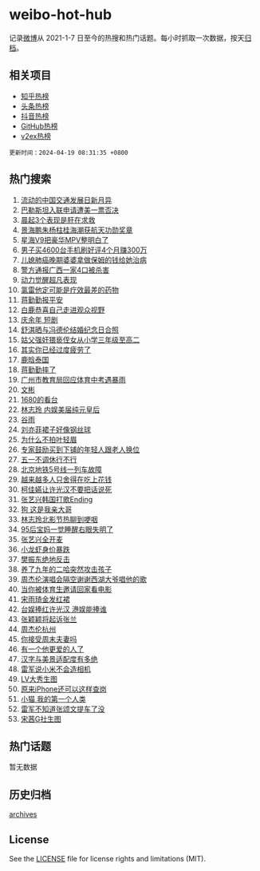 # weibo-hot-hub

记录[微博](https://www.weibo.com)从 2021-1-7 日至今的热搜和热门话题。每小时抓取一次数据，按天[归档](archives)。

## 相关项目

- [知乎热榜](https://github.com/lonnyzhang423/zhihu-hot-hub)
- [头条热榜](https://github.com/lonnyzhang423/toutiao-hot-hub)
- [抖音热榜](https://github.com/lonnyzhang423/douyin-hot-hub)
- [GitHub热榜](https://github.com/lonnyzhang423/github-hot-hub)
- [v2ex热榜](https://github.com/lonnyzhang423/v2ex-hot-hub)


`更新时间：2024-04-19 08:31:35 +0800`

## 热门搜索

1. [流动的中国交通发展日新月异](https://m.weibo.cn/search?containerid=100103type%3D1%26t%3D10%26q%3D%23%E6%B5%81%E5%8A%A8%E7%9A%84%E4%B8%AD%E5%9B%BD%E4%BA%A4%E9%80%9A%E5%8F%91%E5%B1%95%E6%97%A5%E6%96%B0%E6%9C%88%E5%BC%82%23&stream_entry_id=51&isnewpage=1&extparam=seat%3D1%26q%3D%2523%25E6%25B5%2581%25E5%258A%25A8%25E7%259A%2584%25E4%25B8%25AD%25E5%259B%25BD%25E4%25BA%25A4%25E9%2580%259A%25E5%258F%2591%25E5%25B1%2595%25E6%2597%25A5%25E6%2596%25B0%25E6%259C%2588%25E5%25BC%2582%2523%26c_type%3D51%26dgr%3D0%26cate%3D10103%26pos%3D0%26filter_type%3Drealtimehot%26stream_entry_id%3D51%26display_time%3D1713486694%26pre_seqid%3D171348669457800564223)
1. [巴勒斯坦入联申请遭美一票否决](https://m.weibo.cn/search?containerid=100103type%3D1%26t%3D10%26q%3D%23%E5%B7%B4%E5%8B%92%E6%96%AF%E5%9D%A6%E5%85%A5%E8%81%94%E7%94%B3%E8%AF%B7%E9%81%AD%E7%BE%8E%E4%B8%80%E7%A5%A8%E5%90%A6%E5%86%B3%23&stream_entry_id=31&isnewpage=1&extparam=seat%3D1%26q%3D%2523%25E5%25B7%25B4%25E5%258B%2592%25E6%2596%25AF%25E5%259D%25A6%25E5%2585%25A5%25E8%2581%2594%25E7%2594%25B3%25E8%25AF%25B7%25E9%2581%25AD%25E7%25BE%258E%25E4%25B8%2580%25E7%25A5%25A8%25E5%2590%25A6%25E5%2586%25B3%2523%26c_type%3D31%26dgr%3D0%26cate%3D5001%26flag%3D1%26filter_type%3Drealtimehot%26stream_entry_id%3D31%26pos%3D0%26realpos%3D1%26band_rank%3D1%26lcate%3D5001%26display_time%3D1713486694%26pre_seqid%3D171348669457800564223)
1. [晨起3个表现是肝在求救](https://m.weibo.cn/search?containerid=100103type%3D1%26t%3D10%26q%3D%23%E6%99%A8%E8%B5%B73%E4%B8%AA%E8%A1%A8%E7%8E%B0%E6%98%AF%E8%82%9D%E5%9C%A8%E6%B1%82%E6%95%91%23&stream_entry_id=31&isnewpage=1&extparam=seat%3D1%26q%3D%2523%25E6%2599%25A8%25E8%25B5%25B73%25E4%25B8%25AA%25E8%25A1%25A8%25E7%258E%25B0%25E6%2598%25AF%25E8%2582%259D%25E5%259C%25A8%25E6%25B1%2582%25E6%2595%2591%2523%26c_type%3D31%26dgr%3D0%26cate%3D5001%26flag%3D2%26filter_type%3Drealtimehot%26stream_entry_id%3D31%26pos%3D1%26realpos%3D2%26band_rank%3D2%26lcate%3D5001%26display_time%3D1713486694%26pre_seqid%3D171348669457800564223)
1. [景海鹏朱杨柱桂海潮获航天功勋奖章](https://m.weibo.cn/search?containerid=100103type%3D1%26t%3D10%26q%3D%23%E6%99%AF%E6%B5%B7%E9%B9%8F%E6%9C%B1%E6%9D%A8%E6%9F%B1%E6%A1%82%E6%B5%B7%E6%BD%AE%E8%8E%B7%E8%88%AA%E5%A4%A9%E5%8A%9F%E5%8B%8B%E5%A5%96%E7%AB%A0%23&stream_entry_id=31&isnewpage=1&extparam=seat%3D1%26q%3D%2523%25E6%2599%25AF%25E6%25B5%25B7%25E9%25B9%258F%25E6%259C%25B1%25E6%259D%25A8%25E6%259F%25B1%25E6%25A1%2582%25E6%25B5%25B7%25E6%25BD%25AE%25E8%258E%25B7%25E8%2588%25AA%25E5%25A4%25A9%25E5%258A%259F%25E5%258B%258B%25E5%25A5%2596%25E7%25AB%25A0%2523%26c_type%3D31%26dgr%3D0%26cate%3D5001%26flag%3D0%26filter_type%3Drealtimehot%26stream_entry_id%3D31%26pos%3D2%26realpos%3D3%26band_rank%3D3%26lcate%3D5001%26display_time%3D1713486694%26pre_seqid%3D171348669457800564223)
1. [星海V9把豪华MPV整明白了](https://m.weibo.cn/search?containerid=100103type%3D1%26t%3D10%26q%3D%23%E6%98%9F%E6%B5%B7V9%E6%8A%8A%E8%B1%AA%E5%8D%8EMPV%E6%95%B4%E6%98%8E%E7%99%BD%E4%BA%86%23&stream_entry_id=31&isnewpage=1&extparam=seat%3D1%26q%3D%2523%25E6%2598%259F%25E6%25B5%25B7V9%25E6%258A%258A%25E8%25B1%25AA%25E5%258D%258EMPV%25E6%2595%25B4%25E6%2598%258E%25E7%2599%25BD%25E4%25BA%2586%2523%26c_type%3D31%26dgr%3D0%26adid%3D231084%26cate%3D5001%26filter_type%3Drealtimehot%26stream_entry_id%3D31%26lcate%3D5001%26pos%3D3%26band_rank%3D4%26is_ad_pos%3D1%26topic_ad%3D1%26display_time%3D1713486694%26pre_seqid%3D171348669457800564223)
1. [男子买4600台手机刷好评4个月赚300万](https://m.weibo.cn/search?containerid=100103type%3D1%26t%3D10%26q%3D%23%E7%94%B7%E5%AD%90%E4%B9%B04600%E5%8F%B0%E6%89%8B%E6%9C%BA%E5%88%B7%E5%A5%BD%E8%AF%844%E4%B8%AA%E6%9C%88%E8%B5%9A300%E4%B8%87%23&stream_entry_id=31&isnewpage=1&extparam=seat%3D1%26q%3D%2523%25E7%2594%25B7%25E5%25AD%2590%25E4%25B9%25B04600%25E5%258F%25B0%25E6%2589%258B%25E6%259C%25BA%25E5%2588%25B7%25E5%25A5%25BD%25E8%25AF%25844%25E4%25B8%25AA%25E6%259C%2588%25E8%25B5%259A300%25E4%25B8%2587%2523%26c_type%3D31%26dgr%3D0%26cate%3D5001%26flag%3D2%26filter_type%3Drealtimehot%26stream_entry_id%3D31%26pos%3D4%26realpos%3D4%26band_rank%3D4%26lcate%3D5001%26display_time%3D1713486694%26pre_seqid%3D171348669457800564223)
1. [儿媳肺癌晚期婆婆拿做保姆的钱给她治病](https://m.weibo.cn/search?containerid=100103type%3D1%26t%3D10%26q%3D%23%E5%84%BF%E5%AA%B3%E8%82%BA%E7%99%8C%E6%99%9A%E6%9C%9F%E5%A9%86%E5%A9%86%E6%8B%BF%E5%81%9A%E4%BF%9D%E5%A7%86%E7%9A%84%E9%92%B1%E7%BB%99%E5%A5%B9%E6%B2%BB%E7%97%85%23&stream_entry_id=31&isnewpage=1&extparam=seat%3D1%26q%3D%2523%25E5%2584%25BF%25E5%25AA%25B3%25E8%2582%25BA%25E7%2599%258C%25E6%2599%259A%25E6%259C%259F%25E5%25A9%2586%25E5%25A9%2586%25E6%258B%25BF%25E5%2581%259A%25E4%25BF%259D%25E5%25A7%2586%25E7%259A%2584%25E9%2592%25B1%25E7%25BB%2599%25E5%25A5%25B9%25E6%25B2%25BB%25E7%2597%2585%2523%26c_type%3D31%26dgr%3D0%26cate%3D5001%26flag%3D32768%26filter_type%3Drealtimehot%26stream_entry_id%3D31%26pos%3D5%26realpos%3D5%26band_rank%3D5%26lcate%3D5001%26display_time%3D1713486694%26pre_seqid%3D171348669457800564223)
1. [警方通报广西一家4口被杀害](https://m.weibo.cn/search?containerid=100103type%3D1%26t%3D10%26q%3D%23%E8%AD%A6%E6%96%B9%E9%80%9A%E6%8A%A5%E5%B9%BF%E8%A5%BF%E4%B8%80%E5%AE%B64%E5%8F%A3%E8%A2%AB%E6%9D%80%E5%AE%B3%23&stream_entry_id=31&isnewpage=1&extparam=seat%3D1%26q%3D%2523%25E8%25AD%25A6%25E6%2596%25B9%25E9%2580%259A%25E6%258A%25A5%25E5%25B9%25BF%25E8%25A5%25BF%25E4%25B8%2580%25E5%25AE%25B64%25E5%258F%25A3%25E8%25A2%25AB%25E6%259D%2580%25E5%25AE%25B3%2523%26c_type%3D31%26dgr%3D0%26cate%3D5001%26flag%3D1%26filter_type%3Drealtimehot%26stream_entry_id%3D31%26pos%3D6%26realpos%3D6%26band_rank%3D6%26lcate%3D5001%26display_time%3D1713486694%26pre_seqid%3D171348669457800564223)
1. [动力觉醒超凡表现](https://m.weibo.cn/search?containerid=100103type%3D1%26t%3D10%26q%3D%23%E5%8A%A8%E5%8A%9B%E8%A7%89%E9%86%92%E8%B6%85%E5%87%A1%E8%A1%A8%E7%8E%B0%23&stream_entry_id=31&isnewpage=1&extparam=seat%3D1%26q%3D%2523%25E5%258A%25A8%25E5%258A%259B%25E8%25A7%2589%25E9%2586%2592%25E8%25B6%2585%25E5%2587%25A1%25E8%25A1%25A8%25E7%258E%25B0%2523%26c_type%3D31%26dgr%3D0%26adid%3D231169%26cate%3D5001%26filter_type%3Drealtimehot%26stream_entry_id%3D31%26lcate%3D5001%26pos%3D7%26band_rank%3D7%26is_ad_pos%3D1%26topic_ad%3D1%26display_time%3D1713486694%26pre_seqid%3D171348669457800564223)
1. [氯雷他定可能是疗效最差的药物](https://m.weibo.cn/search?containerid=100103type%3D1%26t%3D10%26q%3D%E6%B0%AF%E9%9B%B7%E4%BB%96%E5%AE%9A%E5%8F%AF%E8%83%BD%E6%98%AF%E7%96%97%E6%95%88%E6%9C%80%E5%B7%AE%E7%9A%84%E8%8D%AF%E7%89%A9&stream_entry_id=31&isnewpage=1&extparam=seat%3D1%26q%3D%25E6%25B0%25AF%25E9%259B%25B7%25E4%25BB%2596%25E5%25AE%259A%25E5%258F%25AF%25E8%2583%25BD%25E6%2598%25AF%25E7%2596%2597%25E6%2595%2588%25E6%259C%2580%25E5%25B7%25AE%25E7%259A%2584%25E8%258D%25AF%25E7%2589%25A9%26c_type%3D31%26dgr%3D0%26cate%3D5001%26flag%3D2%26filter_type%3Drealtimehot%26stream_entry_id%3D31%26pos%3D8%26realpos%3D7%26band_rank%3D7%26lcate%3D5001%26display_time%3D1713486694%26pre_seqid%3D171348669457800564223)
1. [蒋勤勤报平安](https://m.weibo.cn/search?containerid=100103type%3D1%26t%3D10%26q%3D%23%E8%92%8B%E5%8B%A4%E5%8B%A4%E6%8A%A5%E5%B9%B3%E5%AE%89%23&stream_entry_id=31&isnewpage=1&extparam=seat%3D1%26q%3D%2523%25E8%2592%258B%25E5%258B%25A4%25E5%258B%25A4%25E6%258A%25A5%25E5%25B9%25B3%25E5%25AE%2589%2523%26c_type%3D31%26dgr%3D0%26cate%3D5001%26flag%3D1%26filter_type%3Drealtimehot%26stream_entry_id%3D31%26pos%3D9%26realpos%3D8%26band_rank%3D8%26lcate%3D5001%26display_time%3D1713486694%26pre_seqid%3D171348669457800564223)
1. [白鹿恭喜自己走进观众视野](https://m.weibo.cn/search?containerid=100103type%3D1%26t%3D10%26q%3D%23%E7%99%BD%E9%B9%BF%E6%81%AD%E5%96%9C%E8%87%AA%E5%B7%B1%E8%B5%B0%E8%BF%9B%E8%A7%82%E4%BC%97%E8%A7%86%E9%87%8E%23&stream_entry_id=31&isnewpage=1&extparam=seat%3D1%26q%3D%2523%25E7%2599%25BD%25E9%25B9%25BF%25E6%2581%25AD%25E5%2596%259C%25E8%2587%25AA%25E5%25B7%25B1%25E8%25B5%25B0%25E8%25BF%259B%25E8%25A7%2582%25E4%25BC%2597%25E8%25A7%2586%25E9%2587%258E%2523%26c_type%3D31%26dgr%3D0%26cate%3D5001%26flag%3D2%26filter_type%3Drealtimehot%26stream_entry_id%3D31%26pos%3D10%26realpos%3D9%26band_rank%3D9%26lcate%3D5001%26display_time%3D1713486694%26pre_seqid%3D171348669457800564223)
1. [庆余年 短剧](https://m.weibo.cn/search?containerid=100103type%3D1%26t%3D10%26q%3D%E5%BA%86%E4%BD%99%E5%B9%B4+%E7%9F%AD%E5%89%A7&stream_entry_id=31&isnewpage=1&extparam=seat%3D1%26q%3D%25E5%25BA%2586%25E4%25BD%2599%25E5%25B9%25B4%2520%25E7%259F%25AD%25E5%2589%25A7%26c_type%3D31%26dgr%3D0%26cate%3D5001%26flag%3D2%26filter_type%3Drealtimehot%26stream_entry_id%3D31%26pos%3D11%26realpos%3D10%26band_rank%3D10%26lcate%3D5001%26display_time%3D1713486694%26pre_seqid%3D171348669457800564223)
1. [舒淇晒与冯德伦结婚纪念日合照](https://m.weibo.cn/search?containerid=100103type%3D1%26t%3D10%26q%3D%23%E8%88%92%E6%B7%87%E6%99%92%E4%B8%8E%E5%86%AF%E5%BE%B7%E4%BC%A6%E7%BB%93%E5%A9%9A%E7%BA%AA%E5%BF%B5%E6%97%A5%E5%90%88%E7%85%A7%23&stream_entry_id=31&isnewpage=1&extparam=seat%3D1%26q%3D%2523%25E8%2588%2592%25E6%25B7%2587%25E6%2599%2592%25E4%25B8%258E%25E5%2586%25AF%25E5%25BE%25B7%25E4%25BC%25A6%25E7%25BB%2593%25E5%25A9%259A%25E7%25BA%25AA%25E5%25BF%25B5%25E6%2597%25A5%25E5%2590%2588%25E7%2585%25A7%2523%26c_type%3D31%26dgr%3D0%26cate%3D5001%26flag%3D1%26filter_type%3Drealtimehot%26stream_entry_id%3D31%26pos%3D12%26realpos%3D11%26band_rank%3D11%26lcate%3D5001%26display_time%3D1713486694%26pre_seqid%3D171348669457800564223)
1. [姑父强奸猥亵侄女从小学三年级至高二](https://m.weibo.cn/search?containerid=100103type%3D1%26t%3D10%26q%3D%23%E5%A7%91%E7%88%B6%E5%BC%BA%E5%A5%B8%E7%8C%A5%E4%BA%B5%E4%BE%84%E5%A5%B3%E4%BB%8E%E5%B0%8F%E5%AD%A6%E4%B8%89%E5%B9%B4%E7%BA%A7%E8%87%B3%E9%AB%98%E4%BA%8C%23&stream_entry_id=31&isnewpage=1&extparam=seat%3D1%26q%3D%2523%25E5%25A7%2591%25E7%2588%25B6%25E5%25BC%25BA%25E5%25A5%25B8%25E7%258C%25A5%25E4%25BA%25B5%25E4%25BE%2584%25E5%25A5%25B3%25E4%25BB%258E%25E5%25B0%258F%25E5%25AD%25A6%25E4%25B8%2589%25E5%25B9%25B4%25E7%25BA%25A7%25E8%2587%25B3%25E9%25AB%2598%25E4%25BA%258C%2523%26c_type%3D31%26dgr%3D0%26cate%3D5001%26flag%3D1%26filter_type%3Drealtimehot%26stream_entry_id%3D31%26pos%3D13%26realpos%3D12%26band_rank%3D12%26lcate%3D5001%26display_time%3D1713486694%26pre_seqid%3D171348669457800564223)
1. [其实你已经过度疲劳了](https://m.weibo.cn/search?containerid=100103type%3D1%26t%3D10%26q%3D%E5%85%B6%E5%AE%9E%E4%BD%A0%E5%B7%B2%E7%BB%8F%E8%BF%87%E5%BA%A6%E7%96%B2%E5%8A%B3%E4%BA%86&stream_entry_id=31&isnewpage=1&extparam=seat%3D1%26q%3D%25E5%2585%25B6%25E5%25AE%259E%25E4%25BD%25A0%25E5%25B7%25B2%25E7%25BB%258F%25E8%25BF%2587%25E5%25BA%25A6%25E7%2596%25B2%25E5%258A%25B3%25E4%25BA%2586%26c_type%3D31%26dgr%3D0%26cate%3D5001%26flag%3D1%26filter_type%3Drealtimehot%26stream_entry_id%3D31%26pos%3D14%26realpos%3D13%26band_rank%3D13%26lcate%3D5001%26display_time%3D1713486694%26pre_seqid%3D171348669457800564223)
1. [鹿晗泰国](https://m.weibo.cn/search?containerid=100103type%3D1%26t%3D10%26q%3D%E9%B9%BF%E6%99%97%E6%B3%B0%E5%9B%BD&stream_entry_id=31&isnewpage=1&extparam=seat%3D1%26q%3D%25E9%25B9%25BF%25E6%2599%2597%25E6%25B3%25B0%25E5%259B%25BD%26c_type%3D31%26dgr%3D0%26cate%3D5001%26flag%3D2%26filter_type%3Drealtimehot%26stream_entry_id%3D31%26pos%3D15%26realpos%3D14%26band_rank%3D14%26lcate%3D5001%26display_time%3D1713486694%26pre_seqid%3D171348669457800564223)
1. [蒋勤勤摔了](https://m.weibo.cn/search?containerid=100103type%3D1%26t%3D10%26q%3D%23%E8%92%8B%E5%8B%A4%E5%8B%A4%E6%91%94%E4%BA%86%23&stream_entry_id=31&isnewpage=1&extparam=seat%3D1%26q%3D%2523%25E8%2592%258B%25E5%258B%25A4%25E5%258B%25A4%25E6%2591%2594%25E4%25BA%2586%2523%26c_type%3D31%26dgr%3D0%26cate%3D5001%26flag%3D2%26filter_type%3Drealtimehot%26stream_entry_id%3D31%26pos%3D16%26realpos%3D15%26band_rank%3D15%26lcate%3D5001%26display_time%3D1713486694%26pre_seqid%3D171348669457800564223)
1. [广州市教育局回应体育中考遇暴雨](https://m.weibo.cn/search?containerid=100103type%3D1%26t%3D10%26q%3D%23%E5%B9%BF%E5%B7%9E%E5%B8%82%E6%95%99%E8%82%B2%E5%B1%80%E5%9B%9E%E5%BA%94%E4%BD%93%E8%82%B2%E4%B8%AD%E8%80%83%E9%81%87%E6%9A%B4%E9%9B%A8%23&stream_entry_id=31&isnewpage=1&extparam=seat%3D1%26q%3D%2523%25E5%25B9%25BF%25E5%25B7%259E%25E5%25B8%2582%25E6%2595%2599%25E8%2582%25B2%25E5%25B1%2580%25E5%259B%259E%25E5%25BA%2594%25E4%25BD%2593%25E8%2582%25B2%25E4%25B8%25AD%25E8%2580%2583%25E9%2581%2587%25E6%259A%25B4%25E9%259B%25A8%2523%26c_type%3D31%26dgr%3D0%26cate%3D5001%26flag%3D1%26filter_type%3Drealtimehot%26stream_entry_id%3D31%26pos%3D17%26realpos%3D16%26band_rank%3D16%26lcate%3D5001%26display_time%3D1713486694%26pre_seqid%3D171348669457800564223)
1. [文彬](https://m.weibo.cn/search?containerid=100103type%3D1%26t%3D10%26q%3D%E6%96%87%E5%BD%AC&stream_entry_id=31&isnewpage=1&extparam=seat%3D1%26q%3D%25E6%2596%2587%25E5%25BD%25AC%26c_type%3D31%26dgr%3D0%26cate%3D5001%26flag%3D1%26filter_type%3Drealtimehot%26stream_entry_id%3D31%26pos%3D18%26realpos%3D17%26band_rank%3D17%26lcate%3D5001%26display_time%3D1713486694%26pre_seqid%3D171348669457800564223)
1. [1680的看台](https://m.weibo.cn/search?containerid=100103type%3D1%26t%3D10%26q%3D%231680%E7%9A%84%E7%9C%8B%E5%8F%B0%23&stream_entry_id=31&isnewpage=1&extparam=seat%3D1%26q%3D%25231680%25E7%259A%2584%25E7%259C%258B%25E5%258F%25B0%2523%26c_type%3D31%26dgr%3D0%26cate%3D5001%26flag%3D1%26filter_type%3Drealtimehot%26stream_entry_id%3D31%26pos%3D19%26realpos%3D18%26band_rank%3D18%26lcate%3D5001%26display_time%3D1713486694%26pre_seqid%3D171348669457800564223)
1. [林志玲 内娱美届纯元皇后](https://m.weibo.cn/search?containerid=100103type%3D1%26t%3D10%26q%3D%E6%9E%97%E5%BF%97%E7%8E%B2+%E5%86%85%E5%A8%B1%E7%BE%8E%E5%B1%8A%E7%BA%AF%E5%85%83%E7%9A%87%E5%90%8E&stream_entry_id=31&isnewpage=1&extparam=seat%3D1%26q%3D%25E6%259E%2597%25E5%25BF%2597%25E7%258E%25B2%2520%25E5%2586%2585%25E5%25A8%25B1%25E7%25BE%258E%25E5%25B1%258A%25E7%25BA%25AF%25E5%2585%2583%25E7%259A%2587%25E5%2590%258E%26c_type%3D31%26dgr%3D0%26cate%3D5001%26flag%3D0%26filter_type%3Drealtimehot%26stream_entry_id%3D31%26pos%3D20%26realpos%3D19%26band_rank%3D19%26lcate%3D5001%26display_time%3D1713486694%26pre_seqid%3D171348669457800564223)
1. [谷雨](https://m.weibo.cn/search?containerid=100103type%3D1%26t%3D10%26q%3D%23%E8%B0%B7%E9%9B%A8%23&stream_entry_id=31&isnewpage=1&extparam=seat%3D1%26q%3D%2523%25E8%25B0%25B7%25E9%259B%25A8%2523%26c_type%3D31%26dgr%3D0%26cate%3D5001%26flag%3D1%26filter_type%3Drealtimehot%26stream_entry_id%3D31%26pos%3D21%26realpos%3D20%26band_rank%3D20%26lcate%3D5001%26display_time%3D1713486694%26pre_seqid%3D171348669457800564223)
1. [刘亦菲裙子好像钢丝球](https://m.weibo.cn/search?containerid=100103type%3D1%26t%3D10%26q%3D%23%E5%88%98%E4%BA%A6%E8%8F%B2%E8%A3%99%E5%AD%90%E5%A5%BD%E5%83%8F%E9%92%A2%E4%B8%9D%E7%90%83%23&stream_entry_id=31&isnewpage=1&extparam=seat%3D1%26q%3D%2523%25E5%2588%2598%25E4%25BA%25A6%25E8%258F%25B2%25E8%25A3%2599%25E5%25AD%2590%25E5%25A5%25BD%25E5%2583%258F%25E9%2592%25A2%25E4%25B8%259D%25E7%2590%2583%2523%26c_type%3D31%26dgr%3D0%26cate%3D5001%26flag%3D2%26filter_type%3Drealtimehot%26stream_entry_id%3D31%26pos%3D22%26realpos%3D21%26band_rank%3D21%26lcate%3D5001%26display_time%3D1713486694%26pre_seqid%3D171348669457800564223)
1. [为什么不拍叶轻眉](https://m.weibo.cn/search?containerid=100103type%3D1%26t%3D10%26q%3D%23%E4%B8%BA%E4%BB%80%E4%B9%88%E4%B8%8D%E6%8B%8D%E5%8F%B6%E8%BD%BB%E7%9C%89%23&stream_entry_id=31&isnewpage=1&extparam=seat%3D1%26q%3D%2523%25E4%25B8%25BA%25E4%25BB%2580%25E4%25B9%2588%25E4%25B8%258D%25E6%258B%258D%25E5%258F%25B6%25E8%25BD%25BB%25E7%259C%2589%2523%26c_type%3D31%26dgr%3D0%26cate%3D5001%26flag%3D1%26filter_type%3Drealtimehot%26stream_entry_id%3D31%26pos%3D23%26realpos%3D22%26band_rank%3D22%26lcate%3D5001%26display_time%3D1713486694%26pre_seqid%3D171348669457800564223)
1. [专家鼓励买到下铺的年轻人跟老人换位](https://m.weibo.cn/search?containerid=100103type%3D1%26t%3D10%26q%3D%23%E4%B8%93%E5%AE%B6%E9%BC%93%E5%8A%B1%E4%B9%B0%E5%88%B0%E4%B8%8B%E9%93%BA%E7%9A%84%E5%B9%B4%E8%BD%BB%E4%BA%BA%E8%B7%9F%E8%80%81%E4%BA%BA%E6%8D%A2%E4%BD%8D%23&stream_entry_id=31&isnewpage=1&extparam=seat%3D1%26q%3D%2523%25E4%25B8%2593%25E5%25AE%25B6%25E9%25BC%2593%25E5%258A%25B1%25E4%25B9%25B0%25E5%2588%25B0%25E4%25B8%258B%25E9%2593%25BA%25E7%259A%2584%25E5%25B9%25B4%25E8%25BD%25BB%25E4%25BA%25BA%25E8%25B7%259F%25E8%2580%2581%25E4%25BA%25BA%25E6%258D%25A2%25E4%25BD%258D%2523%26c_type%3D31%26dgr%3D0%26cate%3D5001%26flag%3D0%26filter_type%3Drealtimehot%26stream_entry_id%3D31%26pos%3D24%26realpos%3D23%26band_rank%3D23%26lcate%3D5001%26display_time%3D1713486694%26pre_seqid%3D171348669457800564223)
1. [五一不调休行不行](https://m.weibo.cn/search?containerid=100103type%3D1%26t%3D10%26q%3D%23%E4%BA%94%E4%B8%80%E4%B8%8D%E8%B0%83%E4%BC%91%E8%A1%8C%E4%B8%8D%E8%A1%8C%23&stream_entry_id=31&isnewpage=1&extparam=seat%3D1%26q%3D%2523%25E4%25BA%2594%25E4%25B8%2580%25E4%25B8%258D%25E8%25B0%2583%25E4%25BC%2591%25E8%25A1%258C%25E4%25B8%258D%25E8%25A1%258C%2523%26c_type%3D31%26dgr%3D0%26cate%3D5001%26flag%3D1%26filter_type%3Drealtimehot%26stream_entry_id%3D31%26pos%3D25%26realpos%3D24%26band_rank%3D24%26lcate%3D5001%26display_time%3D1713486694%26pre_seqid%3D171348669457800564223)
1. [北京地铁5号线一列车故障](https://m.weibo.cn/search?containerid=100103type%3D1%26t%3D10%26q%3D%23%E5%8C%97%E4%BA%AC%E5%9C%B0%E9%93%815%E5%8F%B7%E7%BA%BF%E4%B8%80%E5%88%97%E8%BD%A6%E6%95%85%E9%9A%9C%23&stream_entry_id=31&isnewpage=1&extparam=seat%3D1%26q%3D%2523%25E5%258C%2597%25E4%25BA%25AC%25E5%259C%25B0%25E9%2593%25815%25E5%258F%25B7%25E7%25BA%25BF%25E4%25B8%2580%25E5%2588%2597%25E8%25BD%25A6%25E6%2595%2585%25E9%259A%259C%2523%26c_type%3D31%26dgr%3D0%26cate%3D5001%26flag%3D1%26filter_type%3Drealtimehot%26stream_entry_id%3D31%26pos%3D26%26realpos%3D25%26band_rank%3D25%26lcate%3D5001%26display_time%3D1713486694%26pre_seqid%3D171348669457800564223)
1. [越来越多人只舍得在吃上花钱](https://m.weibo.cn/search?containerid=100103type%3D1%26t%3D10%26q%3D%23%E8%B6%8A%E6%9D%A5%E8%B6%8A%E5%A4%9A%E4%BA%BA%E5%8F%AA%E8%88%8D%E5%BE%97%E5%9C%A8%E5%90%83%E4%B8%8A%E8%8A%B1%E9%92%B1%23&stream_entry_id=31&isnewpage=1&extparam=seat%3D1%26q%3D%2523%25E8%25B6%258A%25E6%259D%25A5%25E8%25B6%258A%25E5%25A4%259A%25E4%25BA%25BA%25E5%258F%25AA%25E8%2588%258D%25E5%25BE%2597%25E5%259C%25A8%25E5%2590%2583%25E4%25B8%258A%25E8%258A%25B1%25E9%2592%25B1%2523%26c_type%3D31%26dgr%3D0%26cate%3D5001%26flag%3D1%26filter_type%3Drealtimehot%26stream_entry_id%3D31%26pos%3D27%26realpos%3D26%26band_rank%3D26%26lcate%3D5001%26display_time%3D1713486694%26pre_seqid%3D171348669457800564223)
1. [柯佳嬿让许光汉不要把话说死](https://m.weibo.cn/search?containerid=100103type%3D1%26t%3D10%26q%3D%23%E6%9F%AF%E4%BD%B3%E5%AC%BF%E8%AE%A9%E8%AE%B8%E5%85%89%E6%B1%89%E4%B8%8D%E8%A6%81%E6%8A%8A%E8%AF%9D%E8%AF%B4%E6%AD%BB%23&stream_entry_id=31&isnewpage=1&extparam=seat%3D1%26q%3D%2523%25E6%259F%25AF%25E4%25BD%25B3%25E5%25AC%25BF%25E8%25AE%25A9%25E8%25AE%25B8%25E5%2585%2589%25E6%25B1%2589%25E4%25B8%258D%25E8%25A6%2581%25E6%258A%258A%25E8%25AF%259D%25E8%25AF%25B4%25E6%25AD%25BB%2523%26c_type%3D31%26dgr%3D0%26cate%3D5001%26flag%3D0%26filter_type%3Drealtimehot%26stream_entry_id%3D31%26pos%3D28%26realpos%3D27%26band_rank%3D27%26lcate%3D5001%26display_time%3D1713486694%26pre_seqid%3D171348669457800564223)
1. [张艺兴韩国打歌Ending](https://m.weibo.cn/search?containerid=100103type%3D1%26t%3D10%26q%3D%23%E5%BC%A0%E8%89%BA%E5%85%B4%E9%9F%A9%E5%9B%BD%E6%89%93%E6%AD%8CEnding%23&stream_entry_id=31&isnewpage=1&extparam=seat%3D1%26q%3D%2523%25E5%25BC%25A0%25E8%2589%25BA%25E5%2585%25B4%25E9%259F%25A9%25E5%259B%25BD%25E6%2589%2593%25E6%25AD%258CEnding%2523%26c_type%3D31%26dgr%3D0%26cate%3D5001%26flag%3D1%26filter_type%3Drealtimehot%26stream_entry_id%3D31%26pos%3D29%26realpos%3D28%26band_rank%3D28%26lcate%3D5001%26display_time%3D1713486694%26pre_seqid%3D171348669457800564223)
1. [狗 这是我亲大哥](https://m.weibo.cn/search?containerid=100103type%3D1%26t%3D10%26q%3D%E7%8B%97+%E8%BF%99%E6%98%AF%E6%88%91%E4%BA%B2%E5%A4%A7%E5%93%A5&stream_entry_id=31&isnewpage=1&extparam=seat%3D1%26q%3D%25E7%258B%2597%2520%25E8%25BF%2599%25E6%2598%25AF%25E6%2588%2591%25E4%25BA%25B2%25E5%25A4%25A7%25E5%2593%25A5%26c_type%3D31%26dgr%3D0%26cate%3D5001%26flag%3D1%26filter_type%3Drealtimehot%26stream_entry_id%3D31%26pos%3D30%26realpos%3D29%26band_rank%3D29%26lcate%3D5001%26display_time%3D1713486694%26pre_seqid%3D171348669457800564223)
1. [林志玲北影节热聊到哽咽](https://m.weibo.cn/search?containerid=100103type%3D1%26t%3D10%26q%3D%23%E6%9E%97%E5%BF%97%E7%8E%B2%E5%8C%97%E5%BD%B1%E8%8A%82%E7%83%AD%E8%81%8A%E5%88%B0%E5%93%BD%E5%92%BD%23&stream_entry_id=31&isnewpage=1&extparam=seat%3D1%26q%3D%2523%25E6%259E%2597%25E5%25BF%2597%25E7%258E%25B2%25E5%258C%2597%25E5%25BD%25B1%25E8%258A%2582%25E7%2583%25AD%25E8%2581%258A%25E5%2588%25B0%25E5%2593%25BD%25E5%2592%25BD%2523%26c_type%3D31%26dgr%3D0%26cate%3D5001%26flag%3D1%26filter_type%3Drealtimehot%26stream_entry_id%3D31%26pos%3D31%26realpos%3D30%26band_rank%3D30%26lcate%3D5001%26display_time%3D1713486694%26pre_seqid%3D171348669457800564223)
1. [95后宝妈一觉睡醒右眼失明了](https://m.weibo.cn/search?containerid=100103type%3D1%26t%3D10%26q%3D%2395%E5%90%8E%E5%AE%9D%E5%A6%88%E4%B8%80%E8%A7%89%E7%9D%A1%E9%86%92%E5%8F%B3%E7%9C%BC%E5%A4%B1%E6%98%8E%E4%BA%86%23&stream_entry_id=31&isnewpage=1&extparam=seat%3D1%26q%3D%252395%25E5%2590%258E%25E5%25AE%259D%25E5%25A6%2588%25E4%25B8%2580%25E8%25A7%2589%25E7%259D%25A1%25E9%2586%2592%25E5%258F%25B3%25E7%259C%25BC%25E5%25A4%25B1%25E6%2598%258E%25E4%25BA%2586%2523%26c_type%3D31%26dgr%3D0%26cate%3D5001%26flag%3D1%26filter_type%3Drealtimehot%26stream_entry_id%3D31%26pos%3D32%26realpos%3D31%26band_rank%3D31%26lcate%3D5001%26display_time%3D1713486694%26pre_seqid%3D171348669457800564223)
1. [张艺兴全开麦](https://m.weibo.cn/search?containerid=100103type%3D1%26t%3D10%26q%3D%E5%BC%A0%E8%89%BA%E5%85%B4%E5%85%A8%E5%BC%80%E9%BA%A6&stream_entry_id=31&isnewpage=1&extparam=seat%3D1%26q%3D%25E5%25BC%25A0%25E8%2589%25BA%25E5%2585%25B4%25E5%2585%25A8%25E5%25BC%2580%25E9%25BA%25A6%26c_type%3D31%26dgr%3D0%26cate%3D5001%26flag%3D1%26filter_type%3Drealtimehot%26stream_entry_id%3D31%26pos%3D33%26realpos%3D32%26band_rank%3D32%26lcate%3D5001%26display_time%3D1713486694%26pre_seqid%3D171348669457800564223)
1. [小龙虾身价暴跌](https://m.weibo.cn/search?containerid=100103type%3D1%26t%3D10%26q%3D%23%E5%B0%8F%E9%BE%99%E8%99%BE%E8%BA%AB%E4%BB%B7%E6%9A%B4%E8%B7%8C%23&stream_entry_id=31&isnewpage=1&extparam=seat%3D1%26q%3D%2523%25E5%25B0%258F%25E9%25BE%2599%25E8%2599%25BE%25E8%25BA%25AB%25E4%25BB%25B7%25E6%259A%25B4%25E8%25B7%258C%2523%26c_type%3D31%26dgr%3D0%26cate%3D5001%26flag%3D0%26filter_type%3Drealtimehot%26stream_entry_id%3D31%26pos%3D34%26realpos%3D33%26band_rank%3D33%26lcate%3D5001%26display_time%3D1713486694%26pre_seqid%3D171348669457800564223)
1. [樊振东绝地反击](https://m.weibo.cn/search?containerid=100103type%3D1%26t%3D10%26q%3D%E6%A8%8A%E6%8C%AF%E4%B8%9C%E7%BB%9D%E5%9C%B0%E5%8F%8D%E5%87%BB&stream_entry_id=31&isnewpage=1&extparam=seat%3D1%26q%3D%25E6%25A8%258A%25E6%258C%25AF%25E4%25B8%259C%25E7%25BB%259D%25E5%259C%25B0%25E5%258F%258D%25E5%2587%25BB%26c_type%3D31%26dgr%3D0%26cate%3D5001%26flag%3D1%26filter_type%3Drealtimehot%26stream_entry_id%3D31%26pos%3D35%26realpos%3D34%26band_rank%3D34%26lcate%3D5001%26display_time%3D1713486694%26pre_seqid%3D171348669457800564223)
1. [养了九年的二哈突然攻击孩子](https://m.weibo.cn/search?containerid=100103type%3D1%26t%3D10%26q%3D%23%E5%85%BB%E4%BA%86%E4%B9%9D%E5%B9%B4%E7%9A%84%E4%BA%8C%E5%93%88%E7%AA%81%E7%84%B6%E6%94%BB%E5%87%BB%E5%AD%A9%E5%AD%90%23&stream_entry_id=31&isnewpage=1&extparam=seat%3D1%26q%3D%2523%25E5%2585%25BB%25E4%25BA%2586%25E4%25B9%259D%25E5%25B9%25B4%25E7%259A%2584%25E4%25BA%258C%25E5%2593%2588%25E7%25AA%2581%25E7%2584%25B6%25E6%2594%25BB%25E5%2587%25BB%25E5%25AD%25A9%25E5%25AD%2590%2523%26c_type%3D31%26dgr%3D0%26cate%3D5001%26flag%3D0%26filter_type%3Drealtimehot%26stream_entry_id%3D31%26pos%3D36%26realpos%3D35%26band_rank%3D35%26lcate%3D5001%26display_time%3D1713486694%26pre_seqid%3D171348669457800564223)
1. [周杰伦演唱会隔空谢谢西湖大爷唱他的歌](https://m.weibo.cn/search?containerid=100103type%3D1%26t%3D10%26q%3D%23%E5%91%A8%E6%9D%B0%E4%BC%A6%E6%BC%94%E5%94%B1%E4%BC%9A%E9%9A%94%E7%A9%BA%E8%B0%A2%E8%B0%A2%E8%A5%BF%E6%B9%96%E5%A4%A7%E7%88%B7%E5%94%B1%E4%BB%96%E7%9A%84%E6%AD%8C%23&stream_entry_id=31&isnewpage=1&extparam=seat%3D1%26q%3D%2523%25E5%2591%25A8%25E6%259D%25B0%25E4%25BC%25A6%25E6%25BC%2594%25E5%2594%25B1%25E4%25BC%259A%25E9%259A%2594%25E7%25A9%25BA%25E8%25B0%25A2%25E8%25B0%25A2%25E8%25A5%25BF%25E6%25B9%2596%25E5%25A4%25A7%25E7%2588%25B7%25E5%2594%25B1%25E4%25BB%2596%25E7%259A%2584%25E6%25AD%258C%2523%26c_type%3D31%26dgr%3D0%26cate%3D5001%26flag%3D32768%26filter_type%3Drealtimehot%26stream_entry_id%3D31%26pos%3D37%26realpos%3D36%26band_rank%3D36%26lcate%3D5001%26display_time%3D1713486694%26pre_seqid%3D171348669457800564223)
1. [当你被体育生邀请回家看电影](https://m.weibo.cn/search?containerid=100103type%3D1%26t%3D10%26q%3D%E5%BD%93%E4%BD%A0%E8%A2%AB%E4%BD%93%E8%82%B2%E7%94%9F%E9%82%80%E8%AF%B7%E5%9B%9E%E5%AE%B6%E7%9C%8B%E7%94%B5%E5%BD%B1&stream_entry_id=31&isnewpage=1&extparam=seat%3D1%26q%3D%25E5%25BD%2593%25E4%25BD%25A0%25E8%25A2%25AB%25E4%25BD%2593%25E8%2582%25B2%25E7%2594%259F%25E9%2582%2580%25E8%25AF%25B7%25E5%259B%259E%25E5%25AE%25B6%25E7%259C%258B%25E7%2594%25B5%25E5%25BD%25B1%26c_type%3D31%26dgr%3D0%26cate%3D5001%26flag%3D1%26filter_type%3Drealtimehot%26stream_entry_id%3D31%26pos%3D38%26realpos%3D37%26band_rank%3D37%26lcate%3D5001%26display_time%3D1713486694%26pre_seqid%3D171348669457800564223)
1. [宋雨琦金发红裙](https://m.weibo.cn/search?containerid=100103type%3D1%26t%3D10%26q%3D%E5%AE%8B%E9%9B%A8%E7%90%A6%E9%87%91%E5%8F%91%E7%BA%A2%E8%A3%99&stream_entry_id=31&isnewpage=1&extparam=seat%3D1%26q%3D%25E5%25AE%258B%25E9%259B%25A8%25E7%2590%25A6%25E9%2587%2591%25E5%258F%2591%25E7%25BA%25A2%25E8%25A3%2599%26c_type%3D31%26dgr%3D0%26cate%3D5001%26flag%3D1%26filter_type%3Drealtimehot%26stream_entry_id%3D31%26pos%3D39%26realpos%3D38%26band_rank%3D38%26lcate%3D5001%26display_time%3D1713486694%26pre_seqid%3D171348669457800564223)
1. [台娱捧红许光汉 港娱能捧谁](https://m.weibo.cn/search?containerid=100103type%3D1%26t%3D10%26q%3D%E5%8F%B0%E5%A8%B1%E6%8D%A7%E7%BA%A2%E8%AE%B8%E5%85%89%E6%B1%89+%E6%B8%AF%E5%A8%B1%E8%83%BD%E6%8D%A7%E8%B0%81&stream_entry_id=31&isnewpage=1&extparam=seat%3D1%26q%3D%25E5%258F%25B0%25E5%25A8%25B1%25E6%258D%25A7%25E7%25BA%25A2%25E8%25AE%25B8%25E5%2585%2589%25E6%25B1%2589%2520%25E6%25B8%25AF%25E5%25A8%25B1%25E8%2583%25BD%25E6%258D%25A7%25E8%25B0%2581%26c_type%3D31%26dgr%3D0%26cate%3D5001%26flag%3D0%26filter_type%3Drealtimehot%26stream_entry_id%3D31%26pos%3D40%26realpos%3D39%26band_rank%3D39%26lcate%3D5001%26display_time%3D1713486694%26pre_seqid%3D171348669457800564223)
1. [张颖颖将起诉张兰](https://m.weibo.cn/search?containerid=100103type%3D1%26t%3D10%26q%3D%23%E5%BC%A0%E9%A2%96%E9%A2%96%E5%B0%86%E8%B5%B7%E8%AF%89%E5%BC%A0%E5%85%B0%23&stream_entry_id=31&isnewpage=1&extparam=seat%3D1%26q%3D%2523%25E5%25BC%25A0%25E9%25A2%2596%25E9%25A2%2596%25E5%25B0%2586%25E8%25B5%25B7%25E8%25AF%2589%25E5%25BC%25A0%25E5%2585%25B0%2523%26c_type%3D31%26dgr%3D0%26cate%3D5001%26flag%3D0%26filter_type%3Drealtimehot%26stream_entry_id%3D31%26pos%3D41%26realpos%3D40%26band_rank%3D40%26lcate%3D5001%26display_time%3D1713486694%26pre_seqid%3D171348669457800564223)
1. [周杰伦杭州](https://m.weibo.cn/search?containerid=100103type%3D1%26t%3D10%26q%3D%E5%91%A8%E6%9D%B0%E4%BC%A6%E6%9D%AD%E5%B7%9E&stream_entry_id=31&isnewpage=1&extparam=seat%3D1%26q%3D%25E5%2591%25A8%25E6%259D%25B0%25E4%25BC%25A6%25E6%259D%25AD%25E5%25B7%259E%26c_type%3D31%26dgr%3D0%26cate%3D5001%26flag%3D1%26filter_type%3Drealtimehot%26stream_entry_id%3D31%26pos%3D42%26realpos%3D41%26band_rank%3D41%26lcate%3D5001%26display_time%3D1713486694%26pre_seqid%3D171348669457800564223)
1. [你接受周末夫妻吗](https://m.weibo.cn/search?containerid=100103type%3D1%26t%3D10%26q%3D%23%E4%BD%A0%E6%8E%A5%E5%8F%97%E5%91%A8%E6%9C%AB%E5%A4%AB%E5%A6%BB%E5%90%97%23&stream_entry_id=31&isnewpage=1&extparam=seat%3D1%26q%3D%2523%25E4%25BD%25A0%25E6%258E%25A5%25E5%258F%2597%25E5%2591%25A8%25E6%259C%25AB%25E5%25A4%25AB%25E5%25A6%25BB%25E5%2590%2597%2523%26c_type%3D31%26dgr%3D0%26cate%3D5001%26flag%3D0%26filter_type%3Drealtimehot%26stream_entry_id%3D31%26pos%3D43%26realpos%3D42%26band_rank%3D42%26lcate%3D5001%26display_time%3D1713486694%26pre_seqid%3D171348669457800564223)
1. [有一个他更爱的人了](https://m.weibo.cn/search?containerid=100103type%3D1%26t%3D10%26q%3D%E6%9C%89%E4%B8%80%E4%B8%AA%E4%BB%96%E6%9B%B4%E7%88%B1%E7%9A%84%E4%BA%BA%E4%BA%86&stream_entry_id=31&isnewpage=1&extparam=seat%3D1%26q%3D%25E6%259C%2589%25E4%25B8%2580%25E4%25B8%25AA%25E4%25BB%2596%25E6%259B%25B4%25E7%2588%25B1%25E7%259A%2584%25E4%25BA%25BA%25E4%25BA%2586%26c_type%3D31%26dgr%3D0%26cate%3D5001%26flag%3D1%26filter_type%3Drealtimehot%26stream_entry_id%3D31%26pos%3D44%26realpos%3D43%26band_rank%3D43%26lcate%3D5001%26display_time%3D1713486694%26pre_seqid%3D171348669457800564223)
1. [汉字与美景适配度有多绝](https://m.weibo.cn/search?containerid=100103type%3D1%26t%3D10%26q%3D%23%E6%B1%89%E5%AD%97%E4%B8%8E%E7%BE%8E%E6%99%AF%E9%80%82%E9%85%8D%E5%BA%A6%E6%9C%89%E5%A4%9A%E7%BB%9D%23&stream_entry_id=31&isnewpage=1&extparam=seat%3D1%26q%3D%2523%25E6%25B1%2589%25E5%25AD%2597%25E4%25B8%258E%25E7%25BE%258E%25E6%2599%25AF%25E9%2580%2582%25E9%2585%258D%25E5%25BA%25A6%25E6%259C%2589%25E5%25A4%259A%25E7%25BB%259D%2523%26c_type%3D31%26dgr%3D0%26cate%3D5001%26flag%3D1%26filter_type%3Drealtimehot%26stream_entry_id%3D31%26pos%3D45%26realpos%3D44%26band_rank%3D44%26lcate%3D5001%26display_time%3D1713486694%26pre_seqid%3D171348669457800564223)
1. [雷军说小米不会造相机](https://m.weibo.cn/search?containerid=100103type%3D1%26t%3D10%26q%3D%23%E9%9B%B7%E5%86%9B%E8%AF%B4%E5%B0%8F%E7%B1%B3%E4%B8%8D%E4%BC%9A%E9%80%A0%E7%9B%B8%E6%9C%BA%23&stream_entry_id=31&isnewpage=1&extparam=seat%3D1%26q%3D%2523%25E9%259B%25B7%25E5%2586%259B%25E8%25AF%25B4%25E5%25B0%258F%25E7%25B1%25B3%25E4%25B8%258D%25E4%25BC%259A%25E9%2580%25A0%25E7%259B%25B8%25E6%259C%25BA%2523%26c_type%3D31%26dgr%3D0%26cate%3D5001%26flag%3D0%26filter_type%3Drealtimehot%26stream_entry_id%3D31%26pos%3D46%26realpos%3D45%26band_rank%3D45%26lcate%3D5001%26display_time%3D1713486694%26pre_seqid%3D171348669457800564223)
1. [LV大秀生图](https://m.weibo.cn/search?containerid=100103type%3D1%26t%3D10%26q%3DLV%E5%A4%A7%E7%A7%80%E7%94%9F%E5%9B%BE&stream_entry_id=31&isnewpage=1&extparam=seat%3D1%26q%3DLV%25E5%25A4%25A7%25E7%25A7%2580%25E7%2594%259F%25E5%259B%25BE%26c_type%3D31%26dgr%3D0%26cate%3D5001%26flag%3D1%26filter_type%3Drealtimehot%26stream_entry_id%3D31%26pos%3D47%26realpos%3D46%26band_rank%3D46%26lcate%3D5001%26display_time%3D1713486694%26pre_seqid%3D171348669457800564223)
1. [原来iPhone还可以这样查岗](https://m.weibo.cn/search?containerid=100103type%3D1%26t%3D10%26q%3D%23%E5%8E%9F%E6%9D%A5iPhone%E8%BF%98%E5%8F%AF%E4%BB%A5%E8%BF%99%E6%A0%B7%E6%9F%A5%E5%B2%97%23&stream_entry_id=31&isnewpage=1&extparam=seat%3D1%26q%3D%2523%25E5%258E%259F%25E6%259D%25A5iPhone%25E8%25BF%2598%25E5%258F%25AF%25E4%25BB%25A5%25E8%25BF%2599%25E6%25A0%25B7%25E6%259F%25A5%25E5%25B2%2597%2523%26c_type%3D31%26dgr%3D0%26cate%3D5001%26flag%3D1%26filter_type%3Drealtimehot%26stream_entry_id%3D31%26pos%3D48%26realpos%3D47%26band_rank%3D47%26lcate%3D5001%26display_time%3D1713486694%26pre_seqid%3D171348669457800564223)
1. [小猫 我的第一个人类](https://m.weibo.cn/search?containerid=100103type%3D1%26t%3D10%26q%3D%E5%B0%8F%E7%8C%AB+%E6%88%91%E7%9A%84%E7%AC%AC%E4%B8%80%E4%B8%AA%E4%BA%BA%E7%B1%BB&stream_entry_id=31&isnewpage=1&extparam=seat%3D1%26q%3D%25E5%25B0%258F%25E7%258C%25AB%2520%25E6%2588%2591%25E7%259A%2584%25E7%25AC%25AC%25E4%25B8%2580%25E4%25B8%25AA%25E4%25BA%25BA%25E7%25B1%25BB%26c_type%3D31%26dgr%3D0%26cate%3D5001%26flag%3D1%26filter_type%3Drealtimehot%26stream_entry_id%3D31%26pos%3D49%26realpos%3D48%26band_rank%3D48%26lcate%3D5001%26display_time%3D1713486694%26pre_seqid%3D171348669457800564223)
1. [雷军不知道张颂文提车了没](https://m.weibo.cn/search?containerid=100103type%3D1%26t%3D10%26q%3D%23%E9%9B%B7%E5%86%9B%E4%B8%8D%E7%9F%A5%E9%81%93%E5%BC%A0%E9%A2%82%E6%96%87%E6%8F%90%E8%BD%A6%E4%BA%86%E6%B2%A1%23&stream_entry_id=31&isnewpage=1&extparam=seat%3D1%26q%3D%2523%25E9%259B%25B7%25E5%2586%259B%25E4%25B8%258D%25E7%259F%25A5%25E9%2581%2593%25E5%25BC%25A0%25E9%25A2%2582%25E6%2596%2587%25E6%258F%2590%25E8%25BD%25A6%25E4%25BA%2586%25E6%25B2%25A1%2523%26c_type%3D31%26dgr%3D0%26cate%3D5001%26flag%3D0%26filter_type%3Drealtimehot%26stream_entry_id%3D31%26pos%3D50%26realpos%3D49%26band_rank%3D49%26lcate%3D5001%26display_time%3D1713486694%26pre_seqid%3D171348669457800564223)
1. [宋茜G社生图](https://m.weibo.cn/search?containerid=100103type%3D1%26t%3D10%26q%3D%E5%AE%8B%E8%8C%9CG%E7%A4%BE%E7%94%9F%E5%9B%BE&stream_entry_id=31&isnewpage=1&extparam=seat%3D1%26q%3D%25E5%25AE%258B%25E8%258C%259CG%25E7%25A4%25BE%25E7%2594%259F%25E5%259B%25BE%26c_type%3D31%26dgr%3D0%26cate%3D5001%26flag%3D0%26filter_type%3Drealtimehot%26stream_entry_id%3D31%26pos%3D51%26realpos%3D50%26band_rank%3D50%26lcate%3D5001%26display_time%3D1713486694%26pre_seqid%3D171348669457800564223)

## 热门话题

暂无数据

## 历史归档

[archives](archives)

## License

See the [LICENSE](LICENSE) file for license rights and limitations (MIT).
